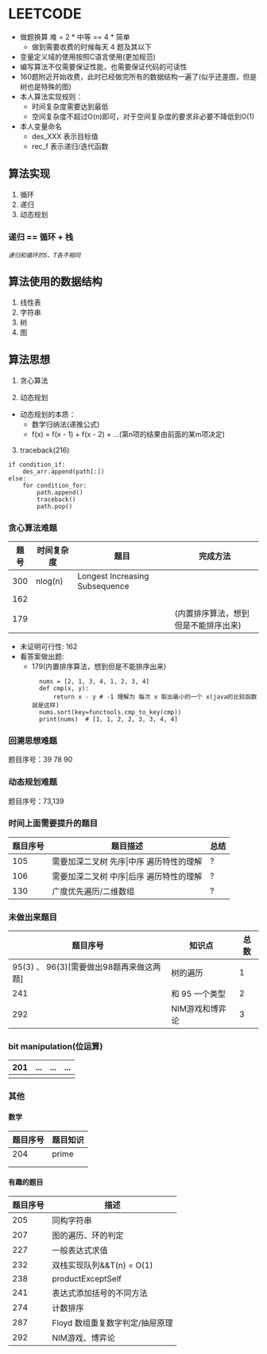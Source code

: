 # LEETCODE

- 做题换算 难 = 2 * 中等 == 4 * 简单
    - 做到需要收费的时候每天 4 题及其以下
- 变量定义域的使用按照C语言使用(更加规范)
- 编写算法不仅需要保证性能，也需要保证代码的可读性
- 160题附近开始收费，此时已经做完所有的数据结构一遍了(似乎还差图，但是树也是特殊的图)
- 本人算法实现规则：
    - 时间复杂度需要达到最低
    - 空间复杂度不超过O(n)即可，对于空间复杂度的要求非必要不降低到O(1)
- 本人变量命名
    - des_XXX 表示目标值
    - rec_f 表示递归/迭代函数

## 算法实现

1. 循环
2. 递归
3. 动态规划

### 递归 == 循环 + 栈

*`递归和循环的S、T各不相同`*

## 算法使用的数据结构

1. 线性表
2. 字符串
3. 树
4. 图

## 算法思想

1. 贪心算法

2. 动态规划

- 动态规划的本质：
    - 数学归纳法(递推公式)
    - f(x) = f(x - 1) + f(x - 2) + ...(第n项的结果由前面的某m项决定)

3. traceback(216)

```
if condition_if:
    des_arr.append(path[:])
else:
    for condition_for:
        path.append()
        traceback()
        path.pop()
```

### 贪心算法难题

| 题号  | 时间复杂度   | 题目                             | 完成方法                |
|-----|---------|--------------------------------|---------------------|
| 300 | nlog(n) | Longest Increasing Subsequence |                     |
| 162 |         |                                |                     |
| 179 |         |                                | (内置排序算法，想到但是不能排序出来) |

- 未证明可行性:
  162
- 看答案做出题:
    - 179(内置排序算法，想到但是不能排序出来)
      ```
        nums = [2, 1, 3, 4, 1, 2, 3, 4]
        def cmp(x, y):
            return x - y # -1 理解为 每次 x 取出最小的一个 x(java的比较函数就是这样)
        nums.sort(key=functools.cmp_to_key(cmp))
        print(nums)  # [1, 1, 2, 2, 3, 3, 4, 4]       
      ```

### 回溯思想难题

题目序号：39 78 90

### 动态规划难题

题目序号：73,139

### 时间上面需要提升的题目

| 题目序号 | 题目描述                   | 总结 |
|------|------------------------|----|
| 105  | 需要加深二叉树 先序\|中序 遍历特性的理解 | ?  |
| 106  | 需要加深二叉树 中序\|后序 遍历特性的理解 | ?  |
| 130  | 广度优先遍历/二维数组            | ?  |

### 未做出来题目

| 题目序号                         | 知识点       | 总数 |
|------------------------------|-----------|----|
| 95(3) 、 96(3)[需要做出98题再来做这两题] | 树的遍历      | 1  |
| 241                          | 和 95 一个类型 | 2  |
| 292                          | NIM游戏和博弈论 | 3  |

### bit manipulation(位运算)

| 201 | ... | ... | ... |
|-----|-----|-----|-----|
|     |     |     |     |

### 其他

#### 数学

| 题目序号 | 题目知识  |
|------|-------|
| 204  | prime |
|      |       |
|      |       |

#### 有趣的题目

| 题目序号 | 描述                  |
|------|---------------------|
| 205  | 同构字符串               |
| 207  | 图的遍历、环的判定           |
| 227  | 一般表达式求值             |
| 232  | 双栈实现队列&&T(n) = O(1) |
| 238  | productExceptSelf   |
| 241  | 表达式添加括号的不同方法        |
| 274  | 计数排序                |
| 287  | Floyd 数组重复数字判定/抽屉原理 |
| 292  | NIM游戏、博弈论           |
